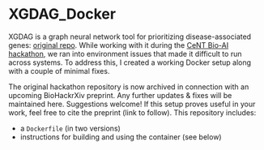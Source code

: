 # XGDAG_Docker

XGDAG is a graph neural network tool for prioritizing disease-associated genes: [original repo](https://github.com/GiDeCarlo/XGDAG). While working with it during the [CeNT Bio-AI hackathon](https://github.com/SFGLab/Team1_Gene_Prioritization_GNN), we ran into environment issues that made it difficult to run across systems. To address this, I created a working Docker setup along with a couple of minimal fixes. 

The original hackathon repository is now archived in connection with an upcoming BioHackrXiv preprint. Any further updates & fixes will be maintained here. Suggestions welcome! If this setup proves useful in your work, feel free to cite the preprint (link to follow). This repository includes:

- a `Dockerfile` (in two versions)
- instructions for building and using the container (see below)
